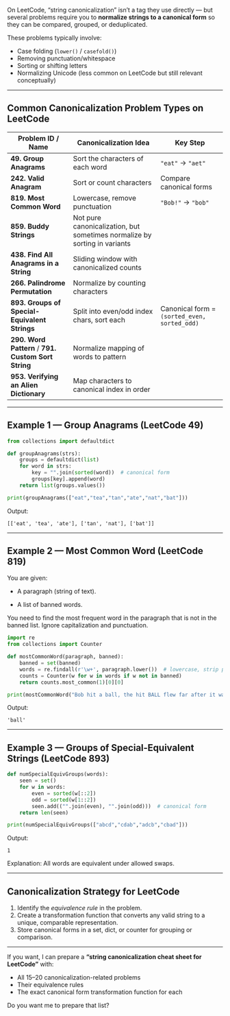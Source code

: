 On LeetCode, “string canonicalization” isn’t a tag they use directly — but several problems require you to **normalize strings to a canonical form** so they can be compared, grouped, or deduplicated.

These problems typically involve:

* Case folding (`lower()` / `casefold()`)
* Removing punctuation/whitespace
* Sorting or shifting letters
* Normalizing Unicode (less common on LeetCode but still relevant conceptually)

---

## **Common Canonicalization Problem Types on LeetCode**

| Problem ID / Name                                   | Canonicalization Idea                                                     | Key Step                                     |
| --------------------------------------------------- | ------------------------------------------------------------------------- | -------------------------------------------- |
| **49. Group Anagrams**                              | Sort the characters of each word                                          | `"eat"` → `"aet"`                            |
| **242. Valid Anagram**                              | Sort or count characters                                                  | Compare canonical forms                      |
| **819. Most Common Word**                           | Lowercase, remove punctuation                                             | `"Bob!"` → `"bob"`                           |
| **859. Buddy Strings**                              | Not pure canonicalization, but sometimes normalize by sorting in variants |                                              |
| **438. Find All Anagrams in a String**              | Sliding window with canonicalized counts                                  |                                              |
| **266. Palindrome Permutation**                     | Normalize by counting characters                                          |                                              |
| **893. Groups of Special-Equivalent Strings**       | Split into even/odd index chars, sort each                                | Canonical form = `(sorted_even, sorted_odd)` |
| **290. Word Pattern** / **791. Custom Sort String** | Normalize mapping of words to pattern                                     |                                              |
| **953. Verifying an Alien Dictionary**              | Map characters to canonical index in order                                |                                              |

---

## **Example 1 — Group Anagrams (LeetCode 49)**

```python
from collections import defaultdict

def groupAnagrams(strs):
    groups = defaultdict(list)
    for word in strs:
        key = "".join(sorted(word))  # canonical form
        groups[key].append(word)
    return list(groups.values())

print(groupAnagrams(["eat","tea","tan","ate","nat","bat"]))
```

Output:

```
[['eat', 'tea', 'ate'], ['tan', 'nat'], ['bat']]
```

---

## **Example 2 — Most Common Word (LeetCode 819)**
You are given:

- A paragraph (string of text).

- A list of banned words.

You need to find the most frequent word in the paragraph that is not in the banned list.
Ignore capitalization and punctuation.
```python
import re
from collections import Counter

def mostCommonWord(paragraph, banned):
    banned = set(banned)
    words = re.findall(r'\w+', paragraph.lower())  # lowercase, strip punctuation
    counts = Counter(w for w in words if w not in banned)
    return counts.most_common(1)[0][0]

print(mostCommonWord("Bob hit a ball, the hit BALL flew far after it was hit.", ["hit"]))
```

Output:

```
'ball'
```

---

## **Example 3 — Groups of Special-Equivalent Strings (LeetCode 893)**

```python
def numSpecialEquivGroups(words):
    seen = set()
    for w in words:
        even = sorted(w[::2])
        odd = sorted(w[1::2])
        seen.add(("".join(even), "".join(odd)))  # canonical form
    return len(seen)

print(numSpecialEquivGroups(["abcd","cdab","adcb","cbad"]))
```

Output:

```
1
```

Explanation: All words are equivalent under allowed swaps.

---

## **Canonicalization Strategy for LeetCode**

1. Identify the *equivalence rule* in the problem.
2. Create a transformation function that converts any valid string to a unique, comparable representation.
3. Store canonical forms in a set, dict, or counter for grouping or comparison.

---

If you want, I can prepare a **“string canonicalization cheat sheet for LeetCode”** with:

* All 15–20 canonicalization-related problems
* Their equivalence rules
* The exact canonical form transformation function for each

Do you want me to prepare that list?
